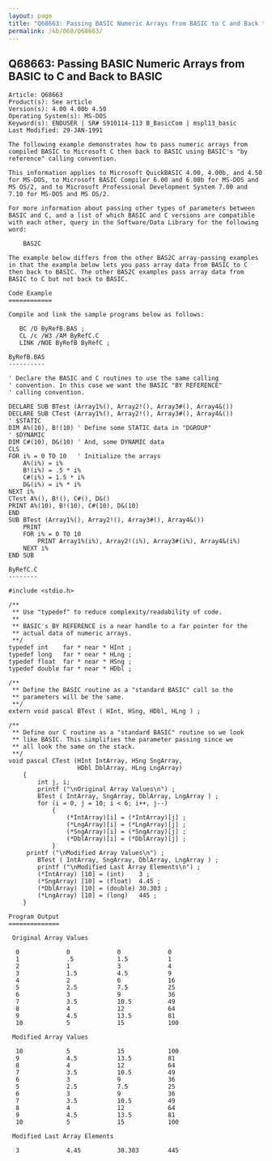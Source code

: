 ```yaml
---
layout: page
title: "Q68663: Passing BASIC Numeric Arrays from BASIC to C and Back to BASIC"
permalink: /kb/068/Q68663/
---
```


## Q68663: Passing BASIC Numeric Arrays from BASIC to C and Back to BASIC

	Article: Q68663
	Product(s): See article
	Version(s): 4.00 4.00b 4.50
	Operating System(s): MS-DOS
	Keyword(s): ENDUSER | SR# S910114-113 B_BasicCom | mspl13_basic
	Last Modified: 29-JAN-1991
	
	The following example demonstrates how to pass numeric arrays from
	compiled BASIC to Microsoft C then back to BASIC using BASIC's "by
	reference" calling convention.
	
	This information applies to Microsoft QuickBASIC 4.00, 4.00b, and 4.50
	for MS-DOS, to Microsoft BASIC Compiler 6.00 and 6.00b for MS-DOS and
	MS OS/2, and to Microsoft Professional Development System 7.00 and
	7.10 for MS-DOS and MS OS/2.
	
	For more information about passing other types of parameters between
	BASIC and C, and a list of which BASIC and C versions are compatible
	with each other, query in the Software/Data Library for the following
	word:
	
	    BAS2C
	
	The example below differs from the other BAS2C array-passing examples
	in that the example below lets you pass array data from BASIC to C
	then back to BASIC. The other BAS2C examples pass array data from
	BASIC to C but not back to BASIC.
	
	Code Example
	============
	
	Compile and link the sample programs below as follows:
	
	   BC /O ByRefB.BAS ;
	   CL /c /W3 /AM ByRefC.C
	   LINK /NOE ByRefB ByRefC ;
	
	ByRefB.BAS
	----------
	
	' Declare the BASIC and C routines to use the same calling
	' convention. In this case we want the BASIC "BY REFERENCE"
	' calling convention.
	
	DECLARE SUB BTest (Array1%(), Array2!(), Array3#(), Array4&())
	DECLARE SUB CTest (Array1%(), Array2!(), Array3#(), Array4&())
	' $STATIC
	DIM A%(10), B!(10) ' Define some STATIC data in "DGROUP"
	' $DYNAMIC
	DIM C#(10), D&(10) ' And, some DYNAMIC data
	CLS
	FOR i% = 0 TO 10   ' Initialize the arrays
	    A%(i%) = i%
	    B!(i%) = .5 * i%
	    C#(i%) = 1.5 * i%
	    D&(i%) = i% * i%
	NEXT i%
	CTest A%(), B!(), C#(), D&()
	PRINT A%(10), B!(10), C#(10), D&(10)
	END
	SUB BTest (Array1%(), Array2!(), Array3#(), Array4&())
	    PRINT
	    FOR i% = 0 TO 10
	        PRINT Array1%(i%), Array2!(i%), Array3#(i%), Array4&(i%)
	    NEXT i%
	END SUB
	
	ByRefC.C
	--------
	
	#include <stdio.h>
	
	/**
	 ** Use "typedef" to reduce complexity/readability of code.
	 **
	 ** BASIC's BY REFERENCE is a near handle to a far pointer for the
	 ** actual data of numeric arrays.
	 **/
	typedef int    far * near * HInt ;
	typedef long   far * near * HLng ;
	typedef float  far * near * HSng ;
	typedef double far * near * HDbl ;
	
	/**
	 ** Define the BASIC routine as a "standard BASIC" call so the
	 ** parameters will be the same.
	 **/
	extern void pascal BTest ( HInt, HSng, HDbl, HLng ) ;
	
	/**
	 ** Define our C routine as a "standard BASIC" routine so we look
	 ** like BASIC. This simplifies the parameter passing since we
	 ** all look the same on the stack.
	 **/
	void pascal CTest (HInt IntArray, HSng SngArray,
	                   HDbl DblArray, HLng LngArray)
	    {
	        int j, i;
	        printf ("\nOriginal Array Values\n") ;
	        BTest ( IntArray, SngArray, DblArray, LngArray ) ;
	        for (i = 0, j = 10; i < 6; i++, j--)
	            {
	                (*IntArray)[i] = (*IntArray)[j] ;
	                (*LngArray)[i] = (*LngArray)[j] ;
	                (*SngArray)[i] = (*SngArray)[j] ;
	                (*DblArray)[i] = (*DblArray)[j] ;
	            }
	     printf ("\nModified Array Values\n") ;
	        BTest ( IntArray, SngArray, DblArray, LngArray ) ;
	        printf ("\nModified Last Array Elements\n") ;
	        (*IntArray) [10] = (int)    3 ;
	        (*SngArray) [10] = (float)  4.45 ;
	        (*DblArray) [10] = (double) 30.303 ;
	        (*LngArray) [10] = (long)   445 ;
	    }
	
	Program Output
	==============
	
	 Original Array Values
	
	  0             0             0             0
	  1             .5            1.5           1
	  2             1             3             4
	  3             1.5           4.5           9
	  4             2             6             16
	  5             2.5           7.5           25
	  6             3             9             36
	  7             3.5           10.5          49
	  8             4             12            64
	  9             4.5           13.5          81
	  10            5             15            100
	
	 Modified Array Values
	
	  10            5             15            100
	  9             4.5           13.5          81
	  8             4             12            64
	  7             3.5           10.5          49
	  6             3             9             36
	  5             2.5           7.5           25
	  6             3             9             36
	  7             3.5           10.5          49
	  8             4             12            64
	  9             4.5           13.5          81
	  10            5             15            100
	
	 Modified Last Array Elements
	
	  3             4.45          30.303        445
